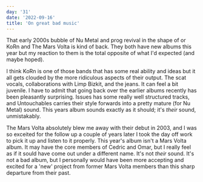 ```yaml
---
day: '31'
date: '2022-09-16'
title: 'On great bad music'
---
```


That early 2000s bubble of Nu Metal and prog revival in the shape of or KoRn and The Mars Volta is kind of back. They both have new albums this year but my reaction to them is the total opposite of what I'd expected (and maybe hoped).

I think KoRn is one of those bands that has some real ability and ideas but it all gets clouded by the more ridiculous aspects of their output. The scat vocals, collaborations with Limp Bizkit, and the jeans. It can feel a bit juvenile. I have to admit that going back over the earlier albums recently has been pleasantly surprising. Issues has some really well structured tracks, and Untouchables carries their style forwards into a pretty mature (for Nu Metal) sound. This years album sounds exactly as it should; it's _their_ sound, unmistakably.

The Mars Volta absolutely blew me away with their debut in 2003, and I was so exceited for the follow up a couple of years later I took the day off work to pick it up and listen to it properly. This year's album isn't a Mars Volta album. It may have the core members of Cedric and Omar, but I really feel as if it sould have come out under a different name. It's not _their_ sound. It's not a bad album, but I personally would have been more accepting and excited for a 'new' project from former Mars Volta members than this sharp departure from their past.
